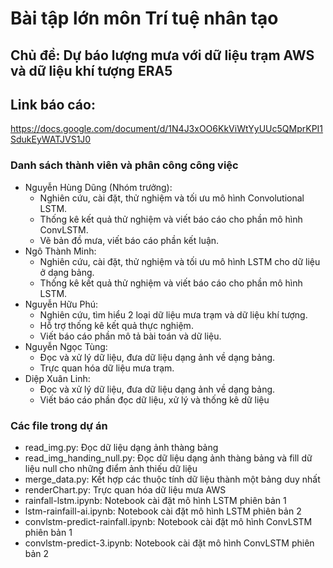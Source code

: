 # Bài tập lớn môn Trí tuệ nhân tạo

## Chủ đề: Dự báo lượng mưa với dữ liệu trạm AWS và dữ liệu khí tượng ERA5

## Link báo cáo:
https://docs.google.com/document/d/1N4J3xOO6KkViWtYyUUc5QMprKPI1SdukEyWATJVS1J0

### Danh sách thành viên và phân công công việc

- Nguyễn Hùng Dũng (Nhóm trưởng):
  - Nghiên cứu, cài đặt, thử nghiệm và tối ưu mô hình Convolutional LSTM.
  - Thống kê kết quả thử nghiệm và viết báo cáo cho phần mô hình ConvLSTM.
  - Vẽ bản đồ mưa, viết báo cáo phần kết luận.
- Ngô Thành Minh:
  - Nghiên cứu, cài đặt, thử nghiệm và tối ưu mô hình LSTM cho dữ liệu ở dạng bảng.
  - Thống kê kết quả thử nghiệm và viết báo cáo cho phần mô hình LSTM.
- Nguyễn Hữu Phú:
  - Nghiên cứu, tìm hiểu 2 loại dữ liệu mưa trạm và dữ liệu khí tượng.
  - Hỗ trợ thống kê kết quả thực nghiệm.
  - Viết báo cáo phần mô tả bài toán và dữ liệu.
- Nguyễn Ngọc Tùng:
  - Đọc và xử lý dữ liệu, đưa dữ liệu dạng ảnh về dạng bảng.
  - Trực quan hóa dữ liệu mưa trạm.
- Diệp Xuân Linh:
  - Đọc và xử lý dữ liệu, đưa dữ liệu dạng ảnh về dạng bảng.
  - Viết báo cáo phần đọc dữ liệu, xử lý và thống kê dữ liệu

### Các file trong dự án

- read_img.py: Đọc dữ liệu dạng ảnh thàng bảng
- read_img_handing_null.py: Đọc dữ liệu dạng ảnh thàng bảng và fill dữ liệu null cho những điểm ảnh thiếu dữ liệu
- merge_data.py: Kết hợp các thuộc tính dữ liệu thành một bảng duy nhất
- renderChart.py: Trực quan hóa dữ liệu mưa AWS
- rainfall-lstm.ipynb: Notebook cài đặt mô hình LSTM phiên bản 1
- lstm-rainfaill-ai.ipynb: Notebook cài đặt mô hình LSTM phiên bản 2
- convlstm-predict-rainfall.ipynb: Notebook cài đặt mô hình ConvLSTM phiên bản 1
- convlstm-predict-3.ipynb: Notebook cài đặt mô hình ConvLSTM phiên bản 2
